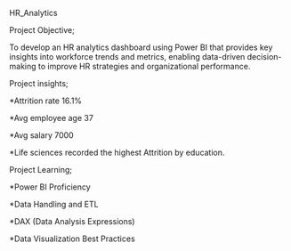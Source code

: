 HR_Analytics

 Project Objective;

 To develop an HR analytics dashboard using Power BI that provides key insights into workforce trends and metrics, enabling data-driven decision-making to improve HR strategies and organizational performance.

 Project insights;

*Attrition rate 16.1%

*Avg employee age 37

*Avg salary 7000

*Life sciences recorded the highest Attrition by education.

Project Learning;

*Power BI Proficiency

*Data Handling and ETL

*DAX (Data Analysis Expressions)

*Data Visualization Best Practices

 



 

 

 


 



 

 

 

